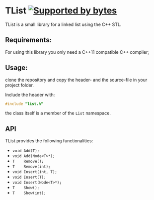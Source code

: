 # TList [![Supported by bytes](http://art.bytes.gq/badge.svg)](https://bytes.gq)

TList is a small library for a linked list using the C++ STL.

## Requirements:
For using this library you only need a C++11
compatible C++ compiler;

## Usage:
clone the repository and copy the header- and the source-file
in your project folder.

Include the header with:

```cpp
#include "list.h"
```
the class itself is a member of the ```List``` namespace.

## API

TList provides the following functionalities:

+ ```void Add(T); ```
+ ```void Add(Node<T>*); ```
+ ```T    Remove(); ```
+ ```T    Remove(int); ```
+ ```void Insert(int, T); ``` 
+ ```void Insert(T);``` 
+ ```void Insert(Node<T>*);```
+ ```T    Show();```
+ ```T    Show(int);```
